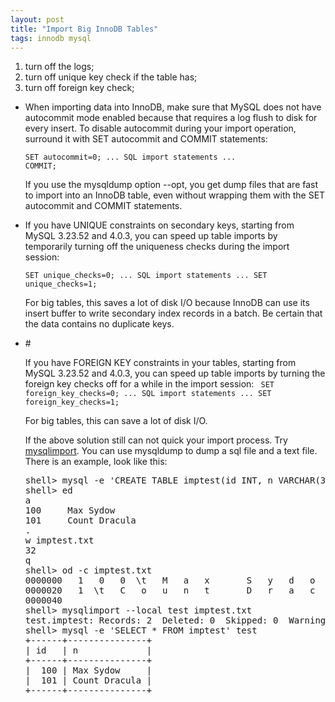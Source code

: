 ```yaml
---
layout: post
title: "Import Big InnoDB Tables"
tags: innodb mysql
---
```


1. turn off the logs;
2. turn off unique key check if the table has;
3. turn off foreign key check;
<ul>
	<li>
When importing data into InnoDB, make sure that MySQL does not have autocommit mode enabled because that requires a log flush to disk for every insert. To disable autocommit during your import operation, surround it with SET autocommit and COMMIT statements:

<code>SET autocommit=0;
... SQL import statements ...
COMMIT;</code>

If you use the mysqldump option --opt, you get dump files that are fast to import into an InnoDB  table, even without wrapping them with the SET autocommit and COMMIT statements. </li>
	<li>If you have UNIQUE constraints on secondary keys, starting from MySQL 3.23.52 and 4.0.3, you can speed up table imports by temporarily turning off the uniqueness checks during the import session:

<code>SET unique_checks=0;
... SQL import statements ...
SET unique_checks=1;</code>

For big tables, this saves a lot of disk I/O because InnoDB can use its insert buffer to write secondary index records in a batch. Be certain that the data contains no duplicate keys.</li>
	<li>#

If you have FOREIGN KEY constraints in your tables, starting from MySQL 3.23.52 and 4.0.3, you can speed up table imports by turning the foreign key checks off for a while in the import session:
<code>
SET foreign_key_checks=0;
... SQL import statements ...
SET foreign_key_checks=1;</code>

For big tables, this can save a lot of disk I/O.
</li>

If the above solution still can not quick your import process. Try <a href="http://dev.mysql.com/doc/refman/5.0/en/mysqlimport.html">mysqlimport</a>.  You can use mysqldump to dump a sql file and a text file. There is an example, look like this:
<pre name='code' class='sql'>
shell> mysql -e 'CREATE TABLE imptest(id INT, n VARCHAR(30))' test
shell> ed
a
100     Max Sydow
101     Count Dracula
.
w imptest.txt
32
q
shell> od -c imptest.txt
0000000   1   0   0  \t   M   a   x       S   y   d   o   w  \n   1   0
0000020   1  \t   C   o   u   n   t       D   r   a   c   u   l   a  \n
0000040
shell> mysqlimport --local test imptest.txt
test.imptest: Records: 2  Deleted: 0  Skipped: 0  Warnings: 0
shell> mysql -e 'SELECT * FROM imptest' test
+------+---------------+
| id   | n             |
+------+---------------+
|  100 | Max Sydow     |
|  101 | Count Dracula |
+------+---------------+

</pre>


